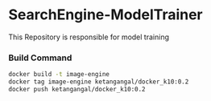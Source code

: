# SearchEngine-ModelTrainer
This Repository is responsible for model training 

### Build Command
```bash
docker build -t image-engine 
docker tag image-engine ketangangal/docker_k10:0.2
docker push ketangangal/docker_k10:0.2
```
